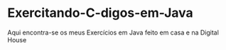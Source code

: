# Exercitando-C-digos-em-Java
Aqui encontra-se os meus Exercícios em Java feito em casa e na Digital House
